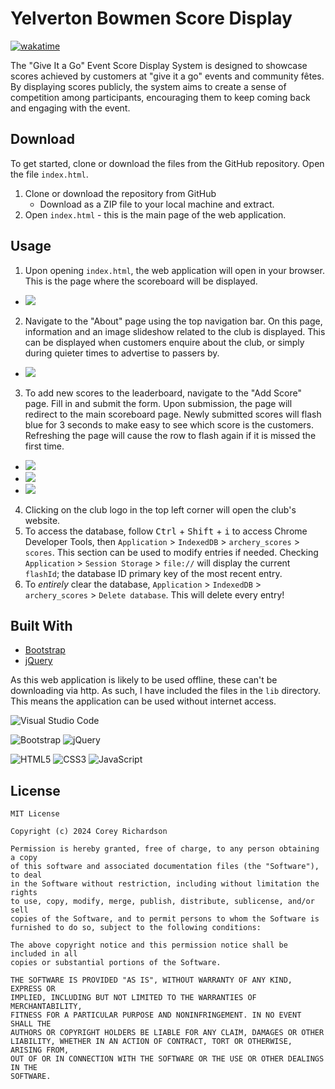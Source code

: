 # Yelverton Bowmen Score Display

[![wakatime](https://wakatime.com/badge/user/55c30436-1509-4eb9-9f18-fa9b7c6060c4/project/018e8aec-7a15-4f4a-b460-ea0204844fb0.svg)](https://wakatime.com/badge/user/55c30436-1509-4eb9-9f18-fa9b7c6060c4/project/018e8aec-7a15-4f4a-b460-ea0204844fb0)

The "Give It a Go" Event Score Display System is designed to showcase scores achieved by customers at "give it a go" events and community fêtes. By displaying scores publicly, the system aims to create a sense of competition among participants, encouraging them to keep coming back and engaging with the event.

## Download

To get started, clone or download the files from the GitHub repository. Open the file `index.html`.

1. Clone or download the repository from GitHub
    - Download as a ZIP file to your local machine and extract.
2. Open `index.html` - this is the main page of the web application.

## Usage

1. Upon opening `index.html`, the web application will open in your browser. This is the page where the scoreboard will be displayed.
- ![](/res/readme/index-page.png)
2. Navigate to the "About" page using the top navigation bar. On this page, information and an image slideshow related to the club is displayed. This can be displayed when customers enquire about the club, or simply during quieter times to advertise to passers by.
- ![](/res/readme/about.png)
3. To add new scores to the leaderboard, navigate to the "Add Score" page. Fill in and submit the form. Upon submission, the page will redirect to the main scoreboard page. Newly submitted scores will flash blue for 3 seconds to make easy to see which score is the customers. Refreshing the page will cause the row to flash again if it is missed the first time.
- ![](/res/readme/add-score.png)
- ![](/res/readme/scoreboard.png)
- ![](/res/readme/scoreboard-flash.png)
4. Clicking on the club logo in the top left corner will open the club's website.
5. To access the database, follow <kbd>Ctrl</kbd> + <kbd>Shift</kbd> + <kbd>i</kbd> to access Chrome Developer Tools, then `Application` > `IndexedDB` > `archery_scores` > `scores`. This section can be used to modify entries if needed. Checking `Application` > `Session Storage` > `file://` will display the current `flashId`; the database ID primary key of the most recent entry. 
6. To *entirely* clear the database, `Application` > `IndexedDB` > `archery_scores` > `Delete database`. This will delete every entry!

## Built With

- [Bootstrap](https://getbootstrap.com/)
- [jQuery](https://jquery.com/)

As this web application is likely to be used offline, these can't be downloading via http. As such, I have included the files in the `lib` directory. This means the application can be used without internet access.

![Visual Studio Code](https://img.shields.io/badge/Visual%20Studio%20Code-0078d7.svg?style=for-the-badge&logo=visual-studio-code&logoColor=white)

![Bootstrap](https://img.shields.io/badge/bootstrap-%238511FA.svg?style=for-the-badge&logo=bootstrap&logoColor=white)
![jQuery](https://img.shields.io/badge/jquery-%230769AD.svg?style=for-the-badge&logo=jquery&logoColor=white)

![HTML5](https://img.shields.io/badge/html5-%23E34F26.svg?style=for-the-badge&logo=html5&logoColor=white)
![CSS3](https://img.shields.io/badge/css3-%231572B6.svg?style=for-the-badge&logo=css3&logoColor=white)
![JavaScript](https://img.shields.io/badge/javascript-%23323330.svg?style=for-the-badge&logo=javascript&logoColor=%23F7DF1E)

## License

```
MIT License

Copyright (c) 2024 Corey Richardson

Permission is hereby granted, free of charge, to any person obtaining a copy
of this software and associated documentation files (the "Software"), to deal
in the Software without restriction, including without limitation the rights
to use, copy, modify, merge, publish, distribute, sublicense, and/or sell
copies of the Software, and to permit persons to whom the Software is
furnished to do so, subject to the following conditions:

The above copyright notice and this permission notice shall be included in all
copies or substantial portions of the Software.

THE SOFTWARE IS PROVIDED "AS IS", WITHOUT WARRANTY OF ANY KIND, EXPRESS OR
IMPLIED, INCLUDING BUT NOT LIMITED TO THE WARRANTIES OF MERCHANTABILITY,
FITNESS FOR A PARTICULAR PURPOSE AND NONINFRINGEMENT. IN NO EVENT SHALL THE
AUTHORS OR COPYRIGHT HOLDERS BE LIABLE FOR ANY CLAIM, DAMAGES OR OTHER
LIABILITY, WHETHER IN AN ACTION OF CONTRACT, TORT OR OTHERWISE, ARISING FROM,
OUT OF OR IN CONNECTION WITH THE SOFTWARE OR THE USE OR OTHER DEALINGS IN THE
SOFTWARE.
```
